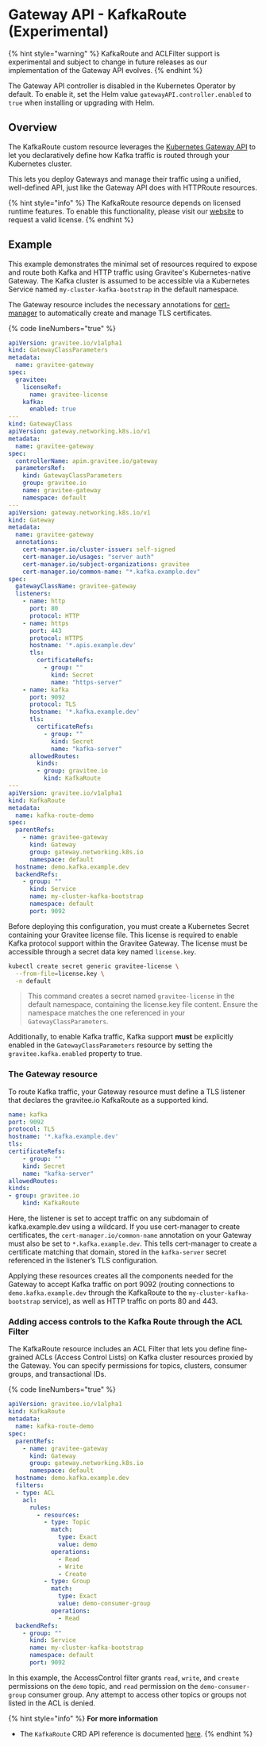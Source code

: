 # Gateway API - KafkaRoute (Experimental)

{% hint style="warning" %}
KafkaRoute and ACLFilter support is experimental and subject to change in future releases as our implementation of the Gateway API evolves.
{% endhint %}

The Gateway API controller is disabled in the Kubernetes Operator by default. To enable it, set the Helm value `gatewayAPI.controller.enabled` to `true` when installing or upgrading with Helm.

## Overview

The KafkaRoute custom resource leverages the [Kubernetes Gateway API](https://gateway-api.sigs.k8s.io/) to let you declaratively define how Kafka traffic is routed through your Kubernetes cluster.

This lets you deploy Gateways and manage their traffic using a unified, well-defined API, just like the Gateway API does with HTTPRoute resources.

{% hint style="info" %}
The KafkaRoute resource depends on licensed runtime features. To enable this functionality, please visit our [website](https://www.gravitee.io/try-gravitee) to request a valid license.
{% endhint %}

## Example

This example demonstrates the minimal set of resources required to expose and route both Kafka and HTTP traffic using Gravitee's Kubernetes-native Gateway. The Kafka cluster is assumed to be accessible via a Kubernetes Service named `my-cluster-kafka-bootstrap` in the default namespace.

The Gateway resource includes the necessary annotations for [cert-manager](https://cert-manager.io/docs/usage/gateway/) to automatically create and manage TLS certificates.

{% code lineNumbers="true" %}
```yaml
apiVersion: gravitee.io/v1alpha1
kind: GatewayClassParameters
metadata:
  name: gravitee-gateway
spec:
  gravitee:
    licenseRef:
      name: gravitee-license
    kafka:
      enabled: true
---
kind: GatewayClass
apiVersion: gateway.networking.k8s.io/v1
metadata:
  name: gravitee-gateway
spec:
  controllerName: apim.gravitee.io/gateway
  parametersRef:
    kind: GatewayClassParameters
    group: gravitee.io
    name: gravitee-gateway
    namespace: default
---
apiVersion: gateway.networking.k8s.io/v1
kind: Gateway
metadata:
  name: gravitee-gateway
  annotations:
    cert-manager.io/cluster-issuer: self-signed
    cert-manager.io/usages: "server auth"
    cert-manager.io/subject-organizations: gravitee
    cert-manager.io/common-name: "*.kafka.example.dev"
spec:
  gatewayClassName: gravitee-gateway
  listeners:
    - name: http
      port: 80
      protocol: HTTP
    - name: https
      port: 443
      protocol: HTTPS
      hostname: '*.apis.example.dev'
      tls:
        certificateRefs:
          - group: ""
            kind: Secret
            name: "https-server"
    - name: kafka
      port: 9092
      protocol: TLS
      hostname: '*.kafka.example.dev'
      tls:
        certificateRefs:
          - group: ""
            kind: Secret
            name: "kafka-server"
      allowedRoutes:
        kinds:
        - group: gravitee.io
          kind: KafkaRoute
---
apiVersion: gravitee.io/v1alpha1
kind: KafkaRoute
metadata:
  name: kafka-route-demo
spec:
  parentRefs:
    - name: gravitee-gateway
      kind: Gateway
      group: gateway.networking.k8s.io
      namespace: default
  hostname: demo.kafka.example.dev
  backendRefs:
    - group: ""
      kind: Service
      name: my-cluster-kafka-bootstrap
      namespace: default
      port: 9092
```

Before deploying this configuration, you must create a Kubernetes Secret containing your Gravitee license file. This license is required to enable Kafka protocol support within the Gravitee Gateway. The license must be accessible through a secret data key named `license.key`.

```sh
kubectl create secret generic gravitee-license \
  --from-file=license.key \
  -n default
```

> This command creates a secret named `gravitee-license` in the default namespace, containing the license.key file content. Ensure the namespace matches the one referenced in your `GatewayClassParameters`.

Additionally, to enable Kafka traffic, Kafka support **must** be explicitly enabled in the `GatewayClassParameters` resource by setting the `gravitee.kafka.enabled` property to true.

### The Gateway resource

To route Kafka traffic, your Gateway resource must define a TLS listener that declares the gravitee.io KafkaRoute as a supported kind.

```yaml
name: kafka
port: 9092
protocol: TLS
hostname: '*.kafka.example.dev'
tls:
certificateRefs:
    - group: ""
    kind: Secret
    name: "kafka-server"
allowedRoutes:
kinds:
- group: gravitee.io
    kind: KafkaRoute
```

Here, the listener is set to accept traffic on any subdomain of kafka.example.dev using a wildcard. If you use cert-manager to create certificates, the `cert-manager.io/common-name` annotation on your Gateway must also be set to `*.kafka.example.dev`. This tells cert-manager to create a certificate matching that domain, stored in the `kafka-server` secret referenced in the listener’s TLS configuration.

Applying these resources creates all the components needed for the Gateway to accept Kafka traffic on port 9092 (routing connections to `demo.kafka.example.dev` through the KafkaRoute to the `my-cluster-kafka-bootstrap` service), as well as HTTP traffic on ports 80 and 443.

### Adding access controls to the Kafka Route through the ACL Filter

The KafkaRoute resource includes an ACL Filter that lets you define fine-grained ACLs (Access Control Lists) on Kafka cluster resources proxied by the Gateway. You can specify permissions for topics, clusters, consumer groups, and transactional IDs.

{% code lineNumbers="true" %}
```yaml
apiVersion: gravitee.io/v1alpha1
kind: KafkaRoute
metadata:
  name: kafka-route-demo
spec:
  parentRefs:
    - name: gravitee-gateway
      kind: Gateway
      group: gateway.networking.k8s.io
      namespace: default
  hostname: demo.kafka.example.dev
  filters:
  - type: ACL
    acl:
      rules:
        - resources:
          - type: Topic
            match:
              type: Exact
              value: demo
            operations:
              - Read
              - Write
              - Create
          - type: Group
            match:
              type: Exact
              value: demo-consumer-group
            operations:
              - Read
  backendRefs:
    - group: ""
      kind: Service
      name: my-cluster-kafka-bootstrap
      namespace: default
      port: 9092
```

In this example, the AccessControl filter grants `read`, `write`, and `create` permissions on the `demo` topic, and `read` permission on the `demo-consumer-group` consumer group. Any attempt to access other topics or groups not listed in the ACL is denied.

{% hint style="info" %}
**For more information**

* The `KafkaRoute` CRD API reference is documented [here](../../reference/api-reference.md).
{% endhint %}
